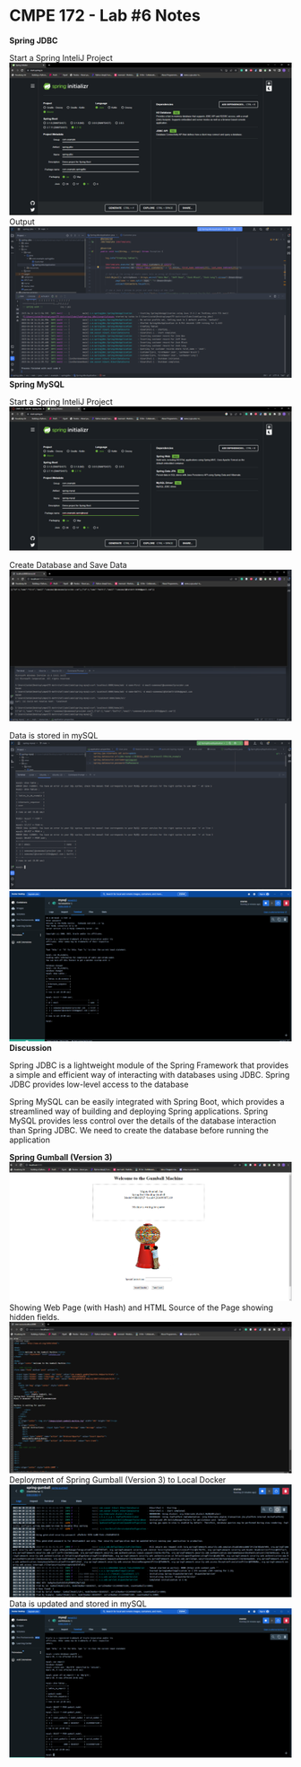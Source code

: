 # CMPE 172 - Lab #6 Notes
**Spring JDBC**

Start a Spring InteliJ Project
![img.png](./images/img.png)
Output
![img_1.png](./images/img_1.png)
**Spring MySQL**

Start a Spring InteliJ Project
![img_2.png](./images/img_2.png)

Create Database and Save Data
![img_3.png](./images/img_3.png)

Data is stored in mySQL
![img_4.png](./images/img_4.png)
![img_5.png](./images/img_5.png)
**Discussion**

Spring JDBC is a lightweight module of the Spring Framework that provides a simple and efficient way of interacting with databases using JDBC. Spring JDBC provides low-level access to the database

Spring MySQL can be easily integrated with Spring Boot, which provides a streamlined way of building and deploying Spring applications. Spring MySQL provides less control over the details of the database interaction than Spring JDBC. We need to create the database before running the application

**Spring Gumball (Version 3)**
![img_9.png](./images/img_9.png)
Showing Web Page (with Hash) and HTML Source of the Page showing hidden fields.
![img_6.png](./images/img_6.png)
Deployment of Spring Gumball (Version 3) to Local Docker
![img_7.png](./images/img_7.png)
Data is updated and stored in mySQL
![img_8.png](./images/img_8.png)

